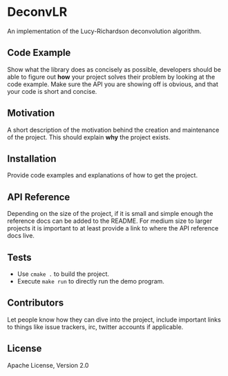 # DeconvLR
An implementation of the Lucy-Richardson deconvolution algorithm.

## Code Example

Show what the library does as concisely as possible, developers should be able to figure out **how** your project solves their problem by looking at the code example. Make sure the API you are showing off is obvious, and that your code is short and concise.

## Motivation

A short description of the motivation behind the creation and maintenance of the project. This should explain **why** the project exists.

## Installation

Provide code examples and explanations of how to get the project.

## API Reference

Depending on the size of the project, if it is small and simple enough the reference docs can be added to the README. For medium size to larger projects it is important to at least provide a link to where the API reference docs live.

## Tests

* Use ```cmake .``` to build the project.
* Execute ```make run``` to directly run the demo program.

## Contributors

Let people know how they can dive into the project, include important links to things like issue trackers, irc, twitter accounts if applicable.

## License

Apache License, Version 2.0
